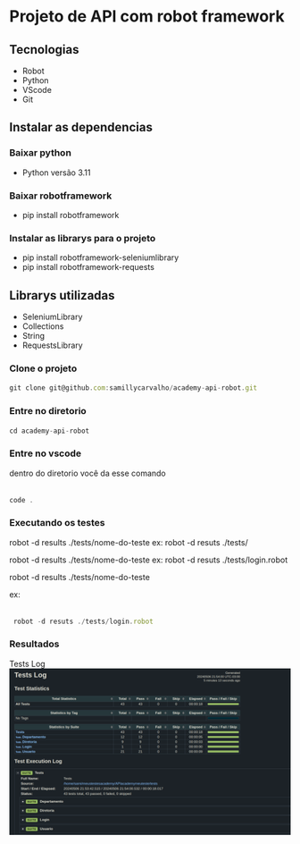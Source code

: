 # Projeto de API com robot framework

## Tecnologias

- Robot
- Python
- VScode
- Git

## Instalar as dependencias

### Baixar python

- Python versão 3.11

### Baixar robotframework

- pip install robotframework

### Instalar as librarys para o projeto

- pip install robotframework-seleniumlibrary
- pip install robotframework-requests

## Librarys utilizadas

- SeleniumLibrary
- Collections
- String
- RequestsLibrary

### Clone o projeto

```jsx
git clone git@github.com:samillycarvalho/academy-api-robot.git
```

### Entre no diretorio

```jsx
cd academy-api-robot
```

### Entre no vscode

dentro do diretorio você da esse comando

```jsx

code .
```

### Executando os testes

   robot -d results ./tests/nome-do-teste
   ex: robot -d resuts ./tests/

   robot -d results ./tests/nome-do-teste
   ex: robot -d resuts ./tests/login.robot


robot -d results ./tests/nome-do-teste

ex:

```jsx

 robot -d resuts ./tests/login.robot
```


### Resultados

Tests Log
![alt text](image.png)


